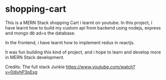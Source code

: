 # shopping-cart

This is a MERN Stack shopping Cart i learnt on youtube.
In this project, i have learnt how to build my custom api from backend using nodejs, express and mongo db ad=s the database.

In the frontend, i have learnt how to implement redux in reactjs.


It was fun building this kind of project, and i hope to learn and develop more in MERN Stack development.

Credits:
The full stack Junkie
https://www.youtube.com/watch?v=0divhP3pEsg
